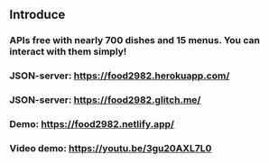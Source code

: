 ## Introduce

### APIs free with nearly 700 dishes and 15 menus. You can interact with them simply!

### JSON-server: https://food2982.herokuapp.com/
### JSON-server: https://food2982.glitch.me/
### Demo: https://food2982.netlify.app/
### Video demo: https://youtu.be/3gu20AXL7L0
